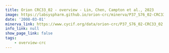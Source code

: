 ```yaml
---
title: Orion CRC33_02 - overview - Lin, Chen, Campton et al., 2023
image: https://labsyspharm.github.io/orion-crc/minerva/P37_S76_02-CRC33_02/thumbnail.jpg
date: '2008-03-01'
minerva_link: https://www.cycif.org/data/orion-crc/P37_S76_02-CRC33_02
info_link: null
show_page_link: false
tags:
    - overview-crc
---
```

